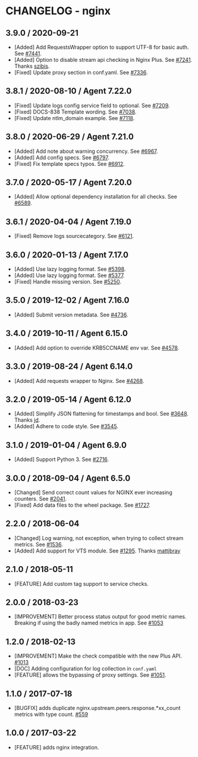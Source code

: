 # CHANGELOG - nginx

## 3.9.0 / 2020-09-21

* [Added] Add RequestsWrapper option to support UTF-8 for basic auth. See [#7441](https://github.com/DataDog/integrations-core/pull/7441).
* [Added] Option to disable stream api checking in Nginx Plus. See [#7241](https://github.com/DataDog/integrations-core/pull/7241). Thanks [szibis](https://github.com/szibis).
* [Fixed] Update proxy section in conf.yaml. See [#7336](https://github.com/DataDog/integrations-core/pull/7336).

## 3.8.1 / 2020-08-10 / Agent 7.22.0

* [Fixed] Update logs config service field to optional. See [#7209](https://github.com/DataDog/integrations-core/pull/7209).
* [Fixed] DOCS-838 Template wording. See [#7038](https://github.com/DataDog/integrations-core/pull/7038).
* [Fixed] Update ntlm_domain example. See [#7118](https://github.com/DataDog/integrations-core/pull/7118).

## 3.8.0 / 2020-06-29 / Agent 7.21.0

* [Added] Add note about warning concurrency. See [#6967](https://github.com/DataDog/integrations-core/pull/6967).
* [Added] Add config specs. See [#6797](https://github.com/DataDog/integrations-core/pull/6797).
* [Fixed] Fix template specs typos. See [#6912](https://github.com/DataDog/integrations-core/pull/6912).

## 3.7.0 / 2020-05-17 / Agent 7.20.0

* [Added] Allow optional dependency installation for all checks. See [#6589](https://github.com/DataDog/integrations-core/pull/6589).

## 3.6.1 / 2020-04-04 / Agent 7.19.0

* [Fixed] Remove logs sourcecategory. See [#6121](https://github.com/DataDog/integrations-core/pull/6121).

## 3.6.0 / 2020-01-13 / Agent 7.17.0

* [Added] Use lazy logging format. See [#5398](https://github.com/DataDog/integrations-core/pull/5398).
* [Added] Use lazy logging format. See [#5377](https://github.com/DataDog/integrations-core/pull/5377).
* [Fixed] Handle missing version. See [#5250](https://github.com/DataDog/integrations-core/pull/5250).

## 3.5.0 / 2019-12-02 / Agent 7.16.0

* [Added] Submit version metadata. See [#4736](https://github.com/DataDog/integrations-core/pull/4736).

## 3.4.0 / 2019-10-11 / Agent 6.15.0

* [Added] Add option to override KRB5CCNAME env var. See [#4578](https://github.com/DataDog/integrations-core/pull/4578).

## 3.3.0 / 2019-08-24 / Agent 6.14.0

* [Added] Add requests wrapper to Nginx. See [#4268](https://github.com/DataDog/integrations-core/pull/4268).

## 3.2.0 / 2019-05-14 / Agent 6.12.0

* [Added] Simplify JSON flattening for timestamps and bool. See [#3648](https://github.com/DataDog/integrations-core/pull/3648). Thanks [jd](https://github.com/jd).
* [Added] Adhere to code style. See [#3545](https://github.com/DataDog/integrations-core/pull/3545).

## 3.1.0 / 2019-01-04 / Agent 6.9.0

* [Added] Support Python 3. See [#2716](https://github.com/DataDog/integrations-core/pull/2716).

## 3.0.0 / 2018-09-04 / Agent 6.5.0

* [Changed] Send correct count values for NGINX ever increasing counters. See [#2041](https://github.com/DataDog/integrations-core/pull/2041).
* [Fixed] Add data files to the wheel package. See [#1727](https://github.com/DataDog/integrations-core/pull/1727).

## 2.2.0 / 2018-06-04

* [Changed] Log warning, not exception, when trying to collect stream metrics. See [#1536](https://github.com/DataDog/integrations-core/pull/1536).
* [Added] Add support for VTS module. See [#1295](https://github.com/DataDog/integrations-core/pull/1295). Thanks [mattjbray](https://github.com/mattjbray)

## 2.1.0 / 2018-05-11

* [FEATURE] Add custom tag support to service checks.

## 2.0.0 / 2018-03-23

* [IMPROVEMENT] Better process status output for good metric names. Breaking if using the badly named metrics in app. See [#1053](https://github.com/DataDog/integrations-core/issues/1053)

## 1.2.0 / 2018-02-13

* [IMPROVEMENT] Make the check compatible with the new Plus API. [#1013](https://github.com/DataDog/integrations-core/issues/1013)
* [DOC] Adding configuration for log collection in `conf.yaml`
* [FEATURE] allows the bypassing of proxy settings. See [#1051](https://github.com/DataDog/integrations-core/pull/1051).

## 1.1.0 / 2017-07-18

* [BUGFIX] adds duplicate nginx.upstream.peers.response.*xx_count metrics with type count. [#559](https://github.com/DataDog/integrations-core/issues/559)

## 1.0.0 / 2017-03-22

* [FEATURE] adds nginx integration.
